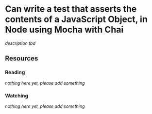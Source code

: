 # Can write a test that asserts the contents of a JavaScript Object, in Node using Mocha with Chai
_description tbd_
## Resources
### Reading
_nothing here yet, please add something_
### Watching
_nothing here yet, please add something_
